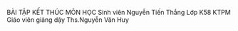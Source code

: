 BÀI TẬP KẾT THÚC MÔN HỌC
Sinh viên 
Nguyễn Tiến Thắng 
Lớp 
K58 KTPM 
Giáo viên giảng dậy Ths.Nguyễn Văn Huy 
